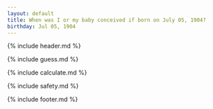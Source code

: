 ```yaml
---
layout: default
title: When was I or my baby conceived if born on July 05, 1904?
birthday: Jul 05, 1904
---
```


{% include header.md %}

{% include guess.md %}

{% include calculate.md %}

{% include safety.md %}

{% include footer.md %}



